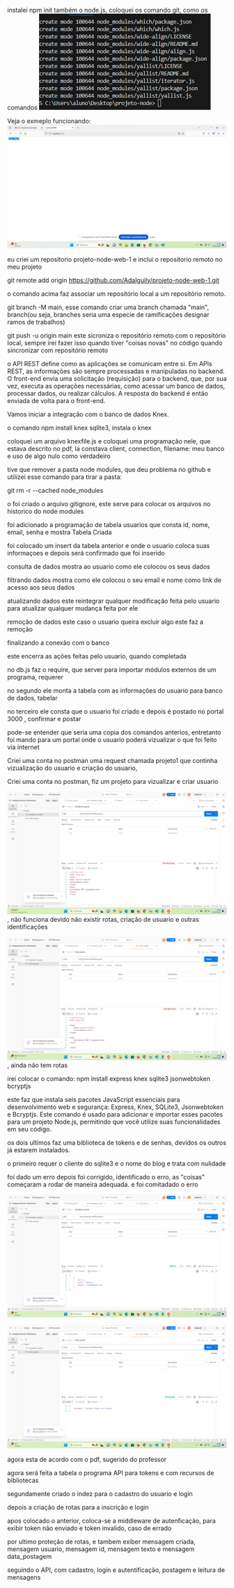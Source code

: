 instalei npm init também o node.js, coloquei os comando git, como os comandos
![alt text]({50BD748F-6991-4047-85DF-ECC747BB5856}.png)


Veja o exmeplo funcionando:
![alt text]({550A9182-3D37-44D2-8B8D-0AF4ACB7B3B9}.png)

eu criei um repositorio projeto-node-web-1
e inclui o repositorio remoto no meu projeto

git remote add origin https://github.com/Adalguily/projeto-node-web-1.git

o comando acima faz associar um repositório local a um repositório remoto.

git branch -M main, esse comando criar uma branch chamada "main", branch(ou seja, branches seria uma especie de ramificações designar ramos de trabalhos)

git push -u origin main este sicroniza o repositório remoto com o repositório local, sempre irei fazer isso quando tiver "coisas novas" no código quando sincronizar com repositório remoto


o API REST define como as aplicações se comunicam entre si. Em APIs REST, as informações são sempre processadas e manipuladas no backend. O front-end envia uma solicitação (requisição) para o backend, que, por sua vez, executa as operações necessárias, como acessar um banco de dados, processar dados, ou realizar cálculos. A resposta do backend é então enviada de volta para o front-end.

Vamos iniciar a integração com o banco de dados Knex.

o comando npm install knex sqlite3, instala o knex

coloquei um arquivo knexfile.js e coloquei uma programação nele, que estava descrito no pdf, la constava client, connection, filename: meu banco
e uso de algo nulo como verdadeiro

tive que remover a pasta node modules, que deu problema no github e utilizei esse comando para tirar a pasta:

git rm -r --cached node_modules

o foi criado o arquivo gitignore, este serve para colocar os arquivos no historico do node modules 

foi adicionado a programação de tabela usuarios que consta id, nome, email, senha e mostra Tabela Criada

foi colocado um insert da tabela anterior e onde o usuario coloca suas informaçoes e depois será confirmado que foi inserido


consulta de dados 
mostra ao usuario como ele colocou os seus dados


filtrando dados
mostra como ele colocou o seu email e nome como link de acesso aos seus dados

atualizando dados
este reintegrar qualquer modificação feita pelo usuario para atualizar qualquer mudança feita por ele

remoção de dados
este caso o usuario queira excluir algo este faz a remoção

finalizando a conexão com o banco

este encerra as ações feitas pelo usuario, quando completada


no db.js faz o require, que server para importar módulos externos de um programa, requerer

no segundo ele monta a tabela com as informações do usuario para banco de dados, tabelar

no terceiro ele consta que o usuario foi criado e depois é postado no portal 3000 , confirmar e postar

pode-se entender que seria uma copia dos comandos anterios, entretanto foi mando para um portal onde o usuario poderá vizualizar o que foi feito via internet

Criei uma conta no postman uma request chamada projeto1 que continha vizualização do usuario e criação do usuario,

Criei uma conta no postman, fiz um projeto para vizualizar e criar usuario

![alt text]({5070CBF9-7636-4CA3-903D-C96DFFAC4629}.png), não funciona devido não existir rotas, criação de usuario e outras identificações

![alt text]({6861B7F7-7C74-46D4-B576-B1F900CF2772}.png), ainda não tem rotas


irei colocar o comando:
npm install express knex sqlite3 jsonwebtoken bcryptjs

este faz que instala seis pacotes JavaScript essenciais para desenvolvimento web e segurança: Express, Knex, SQLite3, Jsonwebtoken e Bcryptjs. Este comando é usado para adicionar e importar esses pacotes para um projeto Node.js, permitindo que você utilize suas funcionalidades em seu código.

os dois ultimos faz uma biblioteca de tokens e de senhas, devidos os outros já estarem instalados.

o primeiro requer o cliente do sqlite3 e o nome do blog
e trata com nulidade 

foi dado um erro depois foi corrigido, identificado o erro, as "coisas" começaram a rodar de maneira adequada. e foi comitadado o erro

![alt text]({939CDE83-8DDF-4CC5-B39C-9A5F63A8822D}.png)

![alt text]({983BD526-8A2F-475E-9C4A-372F71A29D16}.png)

agora esta de acordo com o pdf, sugerido do professor


agora será feita a tabela o programa API para tokens e com recursos de bibliotecas

segundamente criado o indez para o cadastro do usuario e login

depois a criação de rotas para a inscrição e login

apos colocado o anterior, coloca-se a middleware de autenficação, para exibir token não enviado e token invalido, caso de errado

por ultimo proteção de rotas, e tambem exiber mensagem criada, mensagem usuario, mensagem id, mensagem texto e mensagem data_postagem

seguindo o API, com cadastro, login e autentificação, postagem e leitura de mensagens
